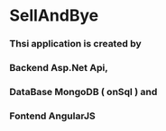 # SellAndBye
### Thsi application is created by 
### Backend Asp.Net Api,
### DataBase MongoDB ( onSql ) and
### Fontend AngularJS
